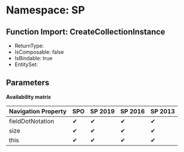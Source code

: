 # Namespace: SP

## Function Import: CreateCollectionInstance

- ReturnType: 
- IsComposable: false
- IsBindable: true
- EntitySet: 

## Parameters

**Availability matrix**

Navigation Property | SPO | SP 2019 | SP 2016 | SP 2013
----------|-----|---------|---------|--------
fieldDotNotation | ✔ | ✔ | ✔ | ✔
size | ✔ | ✔ | ✔ | ✔
this | ✔ | ✔ | ✔ | ✔
